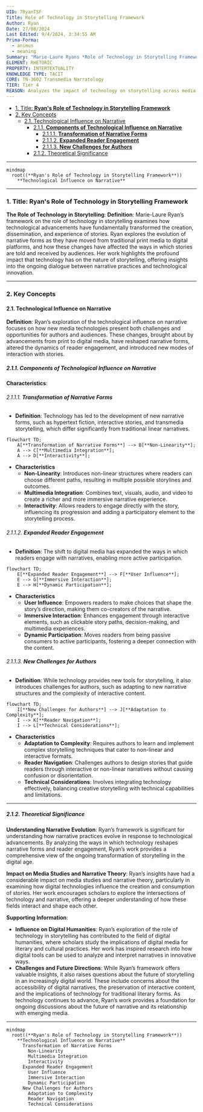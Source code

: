 ```yaml
---
UID: 7RyanTSF
Title: Role of Technology in Storytelling Framework
Author: Ryan
Date: 27/08/2024
Last Edited: 9/4/2024, 3:34:55 AM
Prima-Forma:
  - animus
  - meaning
Summary: "Marie-Laure Ryans *Role of Technology in Storytelling Framework* explores  how technological advancements have transformed narrative forms, audience engagement,  and storytelling practices. Her work examines the shift from print to digital  media, highlighting how interactive and immersive technologies offer new storytelling  possibilities and reshape the relationship between authors and audiences."
ELEMENT: RHETORIC
PROPERTY: INTERTEXTUALITY
KNOWLEDGE TYPE: TACIT
CORE: TN-3602 Transmedia Narratology
TIER: Tier 4
REASON: Analyzes the impact of technology on storytelling across media, aligning with transmedia narratology.
---
```


- [1. Title: **Ryan's Role of Technology in Storytelling Framework**](#1-title-ryans-role-of-technology-in-storytelling-framework)
- [2. Key Concepts](#2-key-concepts)
  - [2.1. Technological Influence on Narrative](#21-technological-influence-on-narrative)
    - [2.1.1. **Components of Technological Influence on Narrative**](#211-components-of-technological-influence-on-narrative)
      - [2.1.1.1. **Transformation of Narrative Forms**](#2111-transformation-of-narrative-forms)
      - [2.1.1.2. **Expanded Reader Engagement**](#2112-expanded-reader-engagement)
      - [2.1.1.3. **New Challenges for Authors**](#2113-new-challenges-for-authors)
    - [2.1.2. Theoretical Significance](#212-theoretical-significance)

---

```mermaid
mindmap
  root((**Ryan's Role of Technology in Storytelling Framework**))
    **Technological Influence on Narrative**
```

---

### 1. Title: **Ryan's Role of Technology in Storytelling Framework**

**The Role of Technology in Storytelling**:
**Definition**: Marie-Laure Ryan’s framework on the role of technology in storytelling examines how technological advancements have fundamentally transformed the creation, dissemination, and experience of stories. Ryan explores the evolution of narrative forms as they have moved from traditional print media to digital platforms, and how these changes have affected the ways in which stories are told and received by audiences. Her work highlights the profound impact that technology has on the nature of storytelling, offering insights into the ongoing dialogue between narrative practices and technological innovation.

---

### 2. Key Concepts

#### 2.1. Technological Influence on Narrative

**Definition**:
Ryan’s exploration of the technological influence on narrative focuses on how new media technologies present both challenges and opportunities for authors and audiences. These changes, brought about by advancements from print to digital media, have reshaped narrative forms, altered the dynamics of reader engagement, and introduced new modes of interaction with stories.

##### 2.1.1. **Components of Technological Influence on Narrative**

**Characteristics**:

###### 2.1.1.1. **Transformation of Narrative Forms**

- **Definition**: Technology has led to the development of new narrative forms, such as hypertext fiction, interactive stories, and transmedia storytelling, which differ significantly from traditional linear narratives.

```mermaid
flowchart TD;
    A[**Transformation of Narrative Forms**] --> B[**Non-Linearity**];
    A --> C[**Multimedia Integration**];
    A --> D[**Interactivity**];
```

- **Characteristics**
  - **Non-Linearity**: Introduces non-linear structures where readers can choose different paths, resulting in multiple possible storylines and outcomes.
  - **Multimedia Integration**: Combines text, visuals, audio, and video to create a richer and more immersive narrative experience.
  - **Interactivity**: Allows readers to engage directly with the story, influencing its progression and adding a participatory element to the storytelling process.

###### 2.1.1.2. **Expanded Reader Engagement**

- **Definition**: The shift to digital media has expanded the ways in which readers engage with narratives, enabling more active participation.

```mermaid
flowchart TD;
    E[**Expanded Reader Engagement**] --> F[**User Influence**];
    E --> G[**Immersive Interaction**];
    E --> H[**Dynamic Participation**];
```

- **Characteristics**
  - **User Influence**: Empowers readers to make choices that shape the story’s direction, making them co-creators of the narrative.
  - **Immersive Interaction**: Enhances engagement through interactive elements, such as clickable story paths, decision-making, and multimedia experiences.
  - **Dynamic Participation**: Moves readers from being passive consumers to active participants, fostering a deeper connection with the content.

###### 2.1.1.3. **New Challenges for Authors**

- **Definition**: While technology provides new tools for storytelling, it also introduces challenges for authors, such as adapting to new narrative structures and the complexity of interactive content.

```mermaid
flowchart TD;
    I[**New Challenges for Authors**] --> J[**Adaptation to Complexity**];
    I --> K[**Reader Navigation**];
    I --> L[**Technical Considerations**];
```

- **Characteristics**
  - **Adaptation to Complexity**: Requires authors to learn and implement complex storytelling techniques that cater to non-linear and interactive formats.
  - **Reader Navigation**: Challenges authors to design stories that guide readers through interactive or non-linear narratives without causing confusion or disorientation.
  - **Technical Considerations**: Involves integrating technology effectively, balancing creative storytelling with technical capabilities and limitations.

---

##### 2.1.2. Theoretical Significance

**Understanding Narrative Evolution**:
Ryan’s framework is significant for understanding how narrative practices evolve in response to technological advancements. By analyzing the ways in which technology reshapes narrative forms and reader engagement, Ryan’s work provides a comprehensive view of the ongoing transformation of storytelling in the digital age.

**Impact on Media Studies and Narrative Theory**:
Ryan’s insights have had a considerable impact on media studies and narrative theory, particularly in examining how digital technologies influence the creation and consumption of stories. Her work encourages scholars to explore the intersections of technology and narrative, offering a deeper understanding of how these fields interact and shape each other.

**Supporting Information**:

- **Influence on Digital Humanities**: Ryan’s exploration of the role of technology in storytelling has contributed to the field of digital humanities, where scholars study the implications of digital media for literary and cultural practices. Her work has inspired research into how digital tools can be used to analyze and interpret narratives in innovative ways.
- **Challenges and Future Directions**: While Ryan’s framework offers valuable insights, it also raises questions about the future of storytelling in an increasingly digital world. These include concerns about the accessibility of digital narratives, the preservation of interactive content, and the implications of technology for traditional literary forms. As technology continues to advance, Ryan’s work provides a foundation for ongoing discussions about the future of narrative and its relationship with emerging media.

---

```mermaid
mindmap
  root((**Ryan's Role of Technology in Storytelling Framework**))
    **Technological Influence on Narrative**
      Transformation of Narrative Forms
        Non-Linearity
        Multimedia Integration
        Interactivity
      Expanded Reader Engagement
        User Influence
        Immersive Interaction
        Dynamic Participation
      New Challenges for Authors
        Adaptation to Complexity
        Reader Navigation
        Technical Considerations
```
